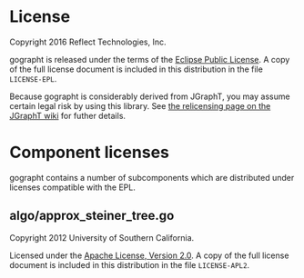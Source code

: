 # License

Copyright 2016 Reflect Technologies, Inc.

gographt is released under the terms of the
[Eclipse Public License](http://www.eclipse.org/org/documents/epl-v10.php). A
copy of the full license document is included in this distribution in the file
`LICENSE-EPL`.

Because gographt is considerably derived from JGraphT, you may assume certain
legal risk by using this library. See
[the relicensing page on the JGraphT wiki](https://github.com/jgrapht/jgrapht/wiki/Relicensing)
for futher details.

# Component licenses

gographt contains a number of subcomponents which are distributed under
licenses compatible with the EPL.

## algo/approx_steiner_tree.go

Copyright 2012 University of Southern California.

Licensed under the
[Apache License, Version 2.0](http://www.apache.org/licenses/LICENSE-2.0). A
copy of the full license document is included in this distribution in the file
`LICENSE-APL2`.
